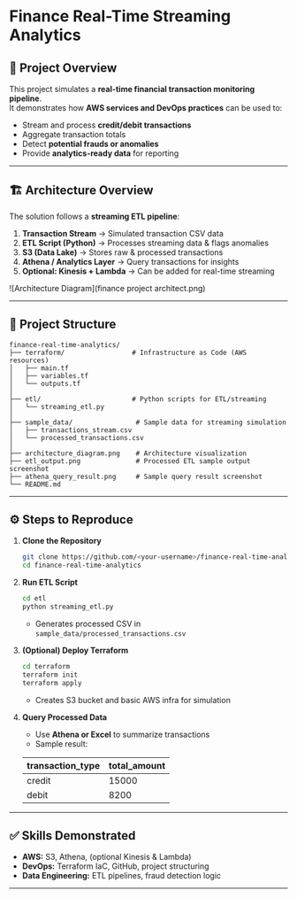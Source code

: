 # Finance Real-Time Streaming Analytics

## 📌 Project Overview
This project simulates a **real-time financial transaction monitoring pipeline**.  
It demonstrates how **AWS services and DevOps practices** can be used to:
- Stream and process **credit/debit transactions**
- Aggregate transaction totals
- Detect **potential frauds or anomalies**
- Provide **analytics-ready data** for reporting

---

## 🏗️ Architecture Overview
The solution follows a **streaming ETL pipeline**:

1. **Transaction Stream** → Simulated transaction CSV data
2. **ETL Script (Python)** → Processes streaming data & flags anomalies
3. **S3 (Data Lake)** → Stores raw & processed transactions
4. **Athena / Analytics Layer** → Query transactions for insights
5. **Optional: Kinesis + Lambda** → Can be added for real-time streaming

![Architecture Diagram](finance project architect.png)

---

## 📂 Project Structure
```
finance-real-time-analytics/
├── terraform/                 # Infrastructure as Code (AWS resources)
│   ├── main.tf
│   ├── variables.tf
│   └── outputs.tf
│
├── etl/                       # Python scripts for ETL/streaming
│   └── streaming_etl.py
│
├── sample_data/                # Sample data for streaming simulation
│   ├── transactions_stream.csv
│   └── processed_transactions.csv
│
├── architecture_diagram.png    # Architecture visualization
├── etl_output.png              # Processed ETL sample output screenshot
├── athena_query_result.png     # Sample query result screenshot
└── README.md
```

---

## ⚙️ Steps to Reproduce

1. **Clone the Repository**
   ```bash
   git clone https://github.com/<your-username>/finance-real-time-analytics.git
   cd finance-real-time-analytics
   ```

2. **Run ETL Script**
   ```bash
   cd etl
   python streaming_etl.py
   ```
   - Generates processed CSV in `sample_data/processed_transactions.csv`

3. **(Optional) Deploy Terraform**
   ```bash
   cd terraform
   terraform init
   terraform apply
   ```
   - Creates S3 bucket and basic AWS infra for simulation

4. **Query Processed Data**
   - Use **Athena or Excel** to summarize transactions
   - Sample result:

   | transaction_type | total_amount |
   |-----------------|--------------|
   | credit          | 15000        |
   | debit           | 8200         |
---

## ✅ Skills Demonstrated
- **AWS:** S3, Athena, (optional Kinesis & Lambda)
- **DevOps:** Terraform IaC, GitHub, project structuring
- **Data Engineering:** ETL pipelines, fraud detection logic

---
